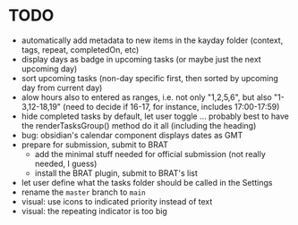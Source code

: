# TODO

-   automatically add metadata to new items in the kayday folder (context, tags, repeat, completedOn, etc)
-   display days as badge in upcoming tasks (or maybe just the next upcoming day)
-   sort upcoming tasks (non-day specific first, then sorted by upcoming day from current day)
-   alow hours also to entered as ranges, i.e. not only "1,2,5,6", but also "1-3,12-18,19" (need to decide if 16-17, for instance, includes 17:00-17:59)
-   hide completed tasks by default, let user toggle ... probably best to have the renderTasksGroup() method do it all (including the heading)
-   bug: obsidian's calendar component displays dates as GMT
-   prepare for submission, submit to BRAT
    -   add the minimal stuff needed for official submission (not really needed, I guess)
    -   install the BRAT plugin, submit to BRAT's list
-   let user define what the tasks folder should be called in the Settings
-   rename the `master` branch to `main`
-   visual: use icons to indicated priority instead of text
-   visual: the repeating indicator is too big
